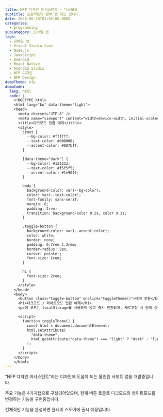```yaml
---
title: NFP 디자인 어시스턴트 - 다크모드
subtitle: 프로젝트의 일부 탭 데모 입니다.
date: 2025-06-28T01:58:00.000Z
categories:
  - programming
subCategory: 모바일 앱
tags:
  - 모바일 앱
  - Visual Studio Code
  - Node.js
  - JavaScript
  - Android
  - React Native
  - Android Studio
  - NFP 디자인
  - NFP Design
demoTheme: nfp
demoCode:
  lang: html
  code: |-
    <!DOCTYPE html>
    <html lang="ko" data-theme="light">
    <head>
      <meta charset="UTF-8" />
      <meta name="viewport" content="width=device-width, initial-scale=1.0" />
      <title>다크모드 전환 예제</title>
      <style>
        :root {
          --bg-color: #ffffff;
          --text-color: #000000;
          --accent-color: #007bff;
        }

        [data-theme="dark"] {
          --bg-color: #121212;
          --text-color: #f5f5f5;
          --accent-color: #1e90ff;
        }

        body {
          background-color: var(--bg-color);
          color: var(--text-color);
          font-family: sans-serif;
          margin: 0;
          padding: 2rem;
          transition: background-color 0.3s, color 0.3s;
        }

        .toggle-button {
          background-color: var(--accent-color);
          color: white;
          border: none;
          padding: 0.7rem 1.2rem;
          border-radius: 5px;
          cursor: pointer;
          font-size: 1rem;
        }

        h1 {
          font-size: 2rem;
        }
      </style>
    </head>
    <body>
      <button class="toggle-button" onclick="toggleTheme()">테마 전환</button>
      <h1>다크모드 / 라이트모드 전환 예제</h1>
      <p>이 코드는 localStorage를 사용하지 않고 즉시 전환되며, 새로고침 시 원래 상태로 복귀됩니다.</p>

      <script>
        function toggleTheme() {
          const html = document.documentElement;
          html.setAttribute(
            "data-theme",
            html.getAttribute("data-theme") === "light" ? "dark" : "light"
          );
        }
      </script>
    </body>
    </html>
---
```

“NFP 디자인 어시스턴트"라는 디자인에 도움이 되는 올인원 서포트 앱을 개발중입니다.

주요 기능은 4가지탭으로 구성되어있으며, 현재 버튼 토글로 다크모드와 라이트모드를 변경하는 기능을 구현중입니다.

전체적인 기능을 완성하면 플레이 스토어에 출시 예정입니다.
